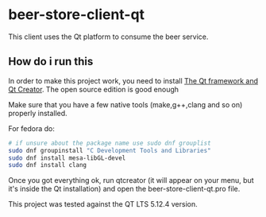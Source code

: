 # beer-store-client-qt

This client uses the Qt platform to consume the beer service.

## How do i run this

In order to make this project work, you need to install
[The Qt framework and Qt Creator](https://www.qt.io/download). The open source
edition is good enough

Make sure that you have a few native tools (make,g++,clang and so on) properly
installed.

For fedora do:

```bash
# if unsure about the package name use sudo dnf grouplist
sudo dnf groupinstall "C Development Tools and Libraries"
sudo dnf install mesa-libGL-devel
sudo dnf install clang
```

Once you got everything ok, run qtcreator (it will appear on your menu, but
it's inside the Qt installation) and open the beer-store-client-qt.pro file.

This project was tested against the QT LTS 5.12.4 version.
